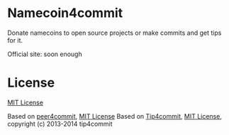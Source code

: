 Namecoin4commit
==========

Donate namecoins to open source projects or make commits and get tips for it.

Official site: soon enough


License
=======

[MIT License](https://github.com/bvsh/namecoin4commit/blob/master/LICENSE)

Based on [peer4commit](http://peer4commit.com/), [MIT License](https://github.com/sigmike/prime4commit/blob/master/LICENSE)
Based on [Tip4commit](http://tip4commit.com/), [MIT License](https://github.com/tip4commit/tip4commit/blob/master/LICENSE), copyright (c) 2013-2014 tip4commit
 